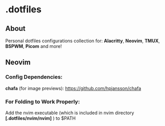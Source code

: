 # .dotfiles

## About

Personal dotfiles configurations collection for: **Alacritty**, **Neovim**, **TMUX**, **BSPWM**, **Picom** and more!

## Neovim

### Config Dependencies:

**chafa** (for image previews): https://github.com/hpjansson/chafa

### For Folding to Work Properly:

Add the nvim executable (which is included in nvim directory **[.dotfiles/nvim/nvim]** ) to $PATH
